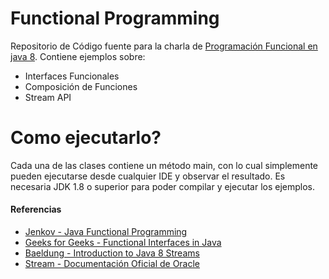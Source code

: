 # Functional Programming


Repositorio de Código fuente para la charla de  [Programación Funcional en java 8](https://docs.google.com/presentation/d/1epL1dQ5-7FcrIOblQrqTlHtNrIiQNAw_WwgTGKYcIqA/edit?usp=sharing). Contiene ejemplos sobre:
  - Interfaces Funcionales
  - Composición de Funciones
  - Stream API

# Como ejecutarlo?

Cada una de las clases contiene un método main, con lo cual simplemente pueden ejecutarse desde cualquier IDE y observar el resultado. Es necesaria JDK 1.8 o superior para poder compilar y ejecutar los ejemplos.


#### Referencias

- [Jenkov - Java Functional Programming](http://tutorials.jenkov.com/java-functional-programming/index.html)
- [Geeks for Geeks - Functional Interfaces in Java](https://www.geeksforgeeks.org/functional-interfaces-java/)
- [Baeldung - Introduction to Java 8 Streams](https://www.baeldung.com/java-8-streams-introduction)
- [Stream - Documentación Oficial de Oracle](https://docs.oracle.com/javase/8/docs/api/java/util/stream/Stream.html)


